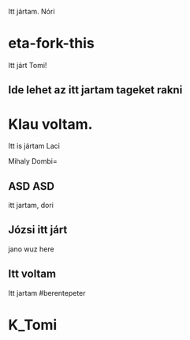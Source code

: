 Itt jártam. Nóri
# eta-fork-this

Itt járt Tomi!
## Ide lehet az itt jartam tageket rakni

# Klau voltam.


Itt is jártam Laci 



Mihaly Dombi=

## ASD ASD
itt jartam, dori

## Józsi itt járt
jano wuz here
## Itt voltam
Itt jartam #berentepeter

# K_Tomi

